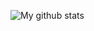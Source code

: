 ![My github stats](https://github-readme-stats.vercel.app/api?username=jykim99&count_private=true&&show_icons=true&&theme=radical&&&hide=stars,contribs,prs,issues,contribs)

